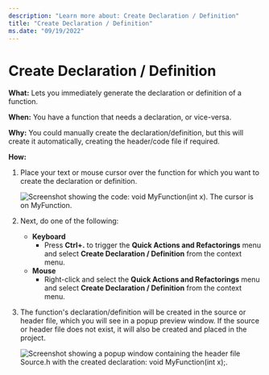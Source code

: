 ```yaml
---
description: "Learn more about: Create Declaration / Definition"
title: "Create Declaration / Definition"
ms.date: "09/19/2022"
---
```

# Create Declaration / Definition

**What:** Lets you immediately generate the declaration or definition of a function.

**When:** You have a function that needs a declaration, or vice-versa.

**Why:** You could manually create the declaration/definition, but this will create it automatically, creating the header/code file if required.

**How:**

1. Place your text or mouse cursor over the function for which you want to create the declaration or definition.

   ![Screenshot showing the code: void MyFunction(int x). The cursor is on MyFunction.](images/createdefinition_highlight.png)

1. Next, do one of the following:
   * **Keyboard**
     * Press **Ctrl+.** to trigger the **Quick Actions and Refactorings** menu and select **Create Declaration / Definition** from the context menu.
   * **Mouse**
     * Right-click and select the **Quick Actions and Refactorings** menu and select **Create Declaration / Definition** from the context menu.

1. The function's declaration/definition will be created in the source or header file, which you will see in a popup preview window.  If the source or header file does not exist, it will also be created and placed in the project.

   ![Screenshot showing a popup window containing the header file Source.h with the created declaration: void MyFunction(int x);.](images/createdefinition_result.png)
